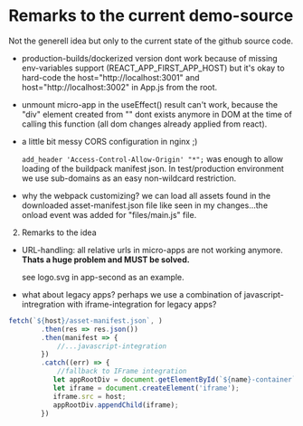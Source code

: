 # Remarks to the current demo-source
Not the generell idea but only to the current state of the github source code.

- production-builds/dockerized version dont work because of missing env-variables support (REACT_APP_FIRST_APP_HOST)
but it's okay to hard-code the host="http://localhost:3001" and host="http://localhost:3002" in App.js from the root.

- unmount micro-app in the useEffect() result can't work, because the "div" element created from "<MicroReact/>" dont exists anymore in DOM at the time of calling this function (all dom changes already applied from react).

- a little bit messy CORS configuration in nginx ;)

  `add_header 'Access-Control-Allow-Origin' "*";`
   was enough to allow loading of the buildpack manifest json.
  In test/production environment we use sub-domains as an easy non-wildcard restriction.

- why the webpack customizing?
we can load all assets found in the downloaded asset-manifest.json file like seen in my changes...the onload event was added for "files/main.js" file.

2. Remarks to the idea

- URL-handling: all relative urls in micro-apps are not working anymore.
  **Thats a huge problem and MUST be solved.**
  
  see logo.svg in app-second as an example.

- what about legacy apps?
perhaps we use a combination of javascript-intregration with  iframe-integration for legacy apps?
````javascript
fetch(`${host}/asset-manifest.json`, )
		.then(res => res.json())
		.then(manifest => {
			//...javascript-integration
		})
		.catch((err) => {
			//fallback to IFrame integration
           let appRootDiv = document.getElementById(`${name}-container`);
           let iframe = document.createElement('iframe');
           iframe.src = host;
           appRootDiv.appendChild(iframe);
		})
````  
